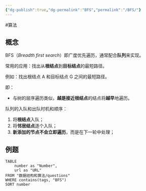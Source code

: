 ```yaml
---
{"dg-publish":true,"dg-permalink":"BFS","permalink":"/BFS/"}
---
```



#算法

## 概念

BFS（*Breadth first search*）即广度优先遍历，通常配合**队列**来实现。

常用的应用：找出从**根结点**到**目标结点**的最短路径。

例如：找出根结点 A 和目标结点 G 之间的最短路径。

即：
- 与树的层序遍历类似，**越是接近根结点**的结点将**越早**地遍历。

队列的入队和出队时机和顺序：
1. 将**根结点**入队；
2. 将**邻居结点**逐个入队；
3. **新添加的节点不会立即遍历**，而是在下一轮中处理；

## 例题

```dataview
TABLE
	number as "Number",
	url as "URL"
FROM "数据结构和算法/questions"
WHERE contains(tags, "BFS")
SORT number
```

